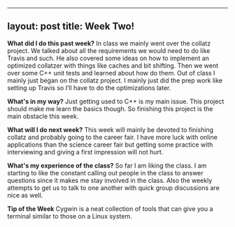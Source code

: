 
---
layout: post
title: Week Two!
---

**What did I do this past week?**
In class we mainly went over the collatz project. We talked about all the requirements we would need to do like Travis and such. He also covered some ideas on how to implement an optimized collatzer with things like caches and bit shifting. Then we went over some C++ unit tests and learned about how do them. Out of class I mainly just began on the collatz project. I mainly just did the prep work like setting up Travis so I’ll have to do the optimizations later.

**What's in my way?**
Just getting used to C++ is my main issue. This project should make me learn the basics though. So finishing this project is the main obstacle this week.

**What will I do next week?**
This week will mainly be devoted to finishing collatz and probably going to the career fair. I have more luck with online applications than the science career fair but getting some practice with interviewing and giving a first impression will not hurt.

**What's my experience of the class?**
So far I am liking the class. I am starting to like the constant calling out people in the class to answer questions since it makes me stay involved in the class. Also the weekly attempts to get us to talk to one another with quick group discussions are nice as well.

**Tip of the Week**
Cygwin is a neat collection of tools that can give you a terminal similar to those on a Linux system. 
